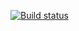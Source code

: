 [![Build status](https://ci.appveyor.com/api/projects/status/w823nr3rgap7f07x?svg=true)](https://ci.appveyor.com/project/Boytsov-Dmitry/typescript-calcaulator-with-itemcount)